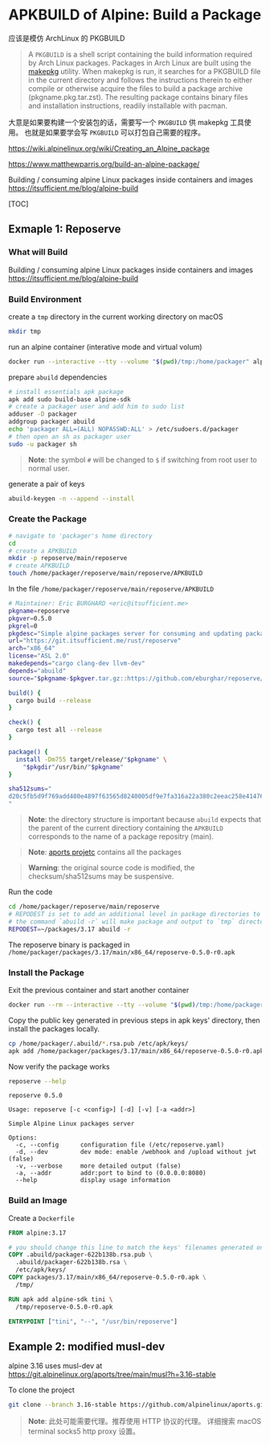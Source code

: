 # APKBUILD of Alpine: Build a Package 

应该是模仿 ArchLinux 的 PKGBUILD 

> A `PKGBUILD` is a shell script containing the build information required by Arch Linux packages.
> Packages in Arch Linux are built using the [makepkg](https://wiki.archlinux.org/title/Makepkg) utility. When makepkg is run, it searches for a PKGBUILD file in the current directory and follows the instructions therein to either compile or otherwise acquire the files to build a package archive (pkgname.pkg.tar.zst). The resulting package contains binary files and installation instructions, readily installable with pacman.

大意是如果要构建一个安装包的话，需要写一个 `PKGBUILD` 供 makepkg 工具使用。
也就是如果要学会写 `PKGBUILD` 可以打包自己需要的程序。

https://wiki.alpinelinux.org/wiki/Creating_an_Alpine_package

https://www.matthewparris.org/build-an-alpine-package/

Building / consuming alpine Linux packages inside containers and images https://itsufficient.me/blog/alpine-build 

[TOC]

## Exmaple 1: Reposerve 

### What will Build 

Building / consuming alpine Linux packages inside containers and images <https://itsufficient.me/blog/alpine-build> 

### Build Environment 

create a `tmp` directory in the current working directory on macOS

```bash 
mkdir tmp 
```

run an alpine container (interative mode and virtual volum)

```bash 
docker run --interactive --tty --volume "$(pwd)/tmp:/home/packager" alpine:3.16 sh 
```

prepare `abuild` dependencies 

```bash 
# install essentials apk package
apk add sudo build-base alpine-sdk
# create a packager user and add him to sudo list
adduser -D packager
addgroup packager abuild
echo 'packager ALL=(ALL) NOPASSWD:ALL' > /etc/sudoers.d/packager
# then open an sh as packager user
sudo -u packager sh
```

> **Note**: the symbol `#`  will be changed to `$` if switching from root user to normal user. 

generate a pair of keys 

```bash 
abuild-keygen -n --append --install
```


### Create the Package 

```bash 
# navigate to 'packager's home directory 
cd 
# create a APKBUILD 
mkdir -p reposerve/main/reposerve
# create ​APKBUILD
touch /home/​packager/​reposerve/​main/​reposerve/​APKBUILD
```

In the file `/home/packager/reposerve/main/reposerve/​APKBUILD`

```bash 
# Maintainer: Eric BURGHARD <eric@itsufficient.me>
pkgname=reposerve
pkgver=0.5.0
pkgrel=0
pkgdesc="Simple alpine packages server for consuming and updating packages in CI/CD"
url="https://git.itsufficient.me/rust/reposerve"
arch="x86_64"
license="ASL 2.0"
makedepends="cargo clang-dev llvm-dev"
depends="abuild"
source="$pkgname-$pkgver.tar.gz::https://github.com/eburghar/reposerve/archive/refs/tags/$pkgver.tar.gz"

build() {
  cargo build --release
}

check() {
  cargo test all --release
}

package() {
  install -Dm755 target/release/"$pkgname" \
    "$pkgdir"/usr/bin/"$pkgname"
}

sha512sums="
d20c5fb5d9f769add480e4897f63565d8240005df9e7fa316a22a380c2eeac258e41476ec6936d0af4ea51e6f0639316448ba06c586ab08b3c321601fe3abb87  reposerve-0.5.0.tar.gz
"
```

> **Note**: the directory structure is important because `abuild` expects that the parent of the current directiory containing the `APKBUILD` corresponds 
> to the name of a package repositry (main). 

> **Note**: [aports projetc](https://github.com/alpinelinux/aports) contains all the packages

> **Warning**: the original source code is modified, the checksum/sha512sums may be suspensive. 

Run the code 

```bash 
cd /home/packager/reposerve/main/reposerve
# REPODEST is set to add an additional level in package directories to represent alpine version
# the command `abuild -r` will make package and output to `tmp` directory
REPODEST=~/packages/3.17 abuild -r
```

The reposerve binary is packaged in `/home/packager/packages/3.17/main/x86_64/reposerve-0.5.0-r0.apk`


### Install the Package 

Exit the previous container and start another container 

```bash
docker run --rm --interactive --tty --volume "$(pwd)/tmp:/home/packager" alpine:3.16 sh
```

Copy the public key generated in previous steps in apk keys' directory, then install the packages locally. 

```bash
cp /home/packager/.abuild/*.rsa.pub /etc/apk/keys/
apk add /home/packager/packages/3.17/main/x86_64/reposerve-0.5.0-r0.apk
```

Now verify the package works 

```bash
reposerve --help
```

```
reposerve 0.5.0

Usage: reposerve [-c <config>] [-d] [-v] [-a <addr>]

Simple Alpine Linux packages server

Options:
  -c, --config      configuration file (/etc/reposerve.yaml)
  -d, --dev         dev mode: enable /webhook and /upload without jwt (false)
  -v, --verbose     more detailed output (false)
  -a, --addr        addr:port to bind to (0.0.0.0:8080)
  --help            display usage information
```

### Build an Image 

Create a `Dockerfile` 

```dockerfile
FROM alpine:3.17

# you should change this line to match the keys' filenames generated on previous step
COPY .abuild/packager-622b138b.rsa.pub \
  .abuild/packager-622b138b.rsa \
  /etc/apk/keys/
COPY packages/3.17/main/x86_64/reposerve-0.5.0-r0.apk \
  /tmp/

RUN apk add alpine-sdk tini \
  /tmp/reposerve-0.5.0-r0.apk

ENTRYPOINT ["tini", "--", "/usr/bin/reposerve"]
```


## Example 2: modified musl-dev 

alpine 3.16 uses musl-dev at https://git.alpinelinux.org/aports/tree/main/musl?h=3.16-stable

To clone the project 

```bash
git clone --branch 3.16-stable https://github.com/alpinelinux/aports.git
```

> **Note**: 此处可能需要代理。推荐使用 HTTP 协议的代理。
> 详细搜索 macOS terminal socks5 http proxy 设置。


